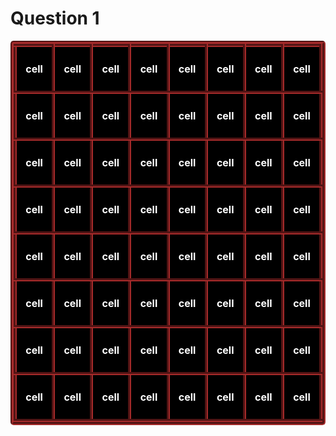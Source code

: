 <html>
<head>
<title>JavaScript</title>
<h1>Question 1 </h1>
<style>
table, th, td {
  background-color:black;
  border: 5px ;
  border-color:brown;
  border-style: groove;
  border-radius:5px;
}
th, td {
color:white;
font-weight:bold;
	padding: 10px;
	text-align: center;
	width: 75px;
  height: 75px;
}
</style>
<script>
var numbers = [];

function changeValueForCell(){
	var table = document.getElementById("table1");
	for (var i=0; i<8; i++) {
		for (var j=0; j<8; j++) {
			table.rows[i].cells[j].innerHTML = numbers[i][j];
		}
	}
}

function lastRowValues(){
	for(i=0; i < 7; i++){
		rowsum=0;
		for(j=0; j < 7; j++){
			rowsum += numbers[i][j];
		}
		numbers[i][7] = rowsum;
	}
	for(j=0; j < 7; j++){
		colsum = 0;
		for(i=0; i < 7; i++){
			colsum += numbers[i][j];
		}
		numbers[7][j] = colsum;
	}

	lastsum = 0;
	for(i=0; i < 7; i++){
		lastsum += numbers[i][7];
		lastsum += numbers[7][i];
	}
	numbers[7][7] = lastsum;
}

function changeNumbers(){
	for(i=0; i < 7; i++){
		numbers[i] = [];
		for(j=0; j < 7; j++){
			numbers[i][j] = Math.floor(Math.random()*10);
		}
	}

	numbers[7] = [];
	lastRowValues();

	changeValueForCell();
}

function effectRowCol(row, col){
	numbers[row][col] = Math.floor(Math.random()*10);
	lastRowValues();
	changeValueForCell();
}
</script>
</head>
<body>
<center>
	<table id=table1>
		<tr id="row1">
			<td id="R1C1" onclick="effectRowCol(0,0)">cell</td>
			<td id="R1C2" onclick="effectRowCol(0,1)">cell</td>
			<td id="R1C3" onclick="effectRowCol(0,2)">cell</td>
			<td id="R1C4" onclick="effectRowCol(0,3)">cell</td>
			<td id="R1C5" onclick="effectRowCol(0,4)">cell</td>
			<td id="R1C6" onclick="effectRowCol(0,5)">cell</td>
			<td id="R1C7" onclick="effectRowCol(0,6)">cell</td>
			<td id="R1C8" onclick="effectRowCol(0,7)">cell</td>
		</tr>
		<tr id="row2">
			<td id="R2C1" onclick="effectRowCol(1,0)">cell</td>
			<td id="R2C2" onclick="effectRowCol(1,1)">cell</td>
			<td id="R2C3" onclick="effectRowCol(1,2)">cell</td>
			<td id="R2C4" onclick="effectRowCol(1,3)">cell</td>
			<td id="R2C5" onclick="effectRowCol(1,4)">cell</td>
			<td id="R2C6" onclick="effectRowCol(1,5)">cell</td>
			<td id="R2C7" onclick="effectRowCol(1,6)">cell</td>
			<td id="R2C8" onclick="effectRowCol(1,7)">cell</td>
		</tr>
		<tr id="row3">
			<td id="R3C1" onclick="effectRowCol(2,0)">cell</td>
			<td id="R3C2" onclick="effectRowCol(2,1)">cell</td>
			<td id="R3C3" onclick="effectRowCol(2,2)">cell</td>
			<td id="R3C4" onclick="effectRowCol(2,3)">cell</td>
			<td id="R4C5" onclick="effectRowCol(2,4)">cell</td>
			<td id="R4C6" onclick="effectRowCol(2,5)">cell</td>
			<td id="R4C7" onclick="effectRowCol(2,6)">cell</td>
			<td id="R4C8" onclick="effectRowCol(2,7)">cell</td>
		</tr>
		<tr id="row4">
			<td id="R4C1" onclick="effectRowCol(3,0)">cell</td>
			<td id="R4C2" onclick="effectRowCol(3,1)">cell</td>
			<td id="R4C3" onclick="effectRowCol(3,2)">cell</td>
			<td id="R4C4" onclick="effectRowCol(3,3)">cell</td>
			<td id="R4C5" onclick="effectRowCol(3,4)">cell</td>
			<td id="R4C6" onclick="effectRowCol(3,5)">cell</td>
			<td id="R4C7" onclick="effectRowCol(3,6)">cell</td>
			<td id="R4C8" onclick="effectRowCol(3,7)">cell</td>
		</tr>
		<tr id="row5">
			<td id="R5C1" onclick="effectRowCol(4,0)">cell</td>
			<td id="R5C2" onclick="effectRowCol(4,1)">cell</td>
			<td id="R5C3" onclick="effectRowCol(4,2)">cell</td>
			<td id="R5C4" onclick="effectRowCol(4,3)">cell</td>
			<td id="R6C5" onclick="effectRowCol(4,4)">cell</td>
			<td id="R6C6" onclick="effectRowCol(4,5)">cell</td>
			<td id="R6C7" onclick="effectRowCol(4,6)">cell</td>
			<td id="R6C8" onclick="effectRowCol(4,7)">cell</td>
		</tr>
		<tr id="row6">
			<td id="R6C1" onclick="effectRowCol(5,0)">cell</td>
			<td id="R6C2" onclick="effectRowCol(5,1)">cell</td>
			<td id="R6C3" onclick="effectRowCol(5,2)">cell</td>
			<td id="R6C4" onclick="effectRowCol(5,3)">cell</td>
			<td id="R6C5" onclick="effectRowCol(5,4)">cell</td>
			<td id="R6C6" onclick="effectRowCol(5,5)">cell</td>
			<td id="R6C7" onclick="effectRowCol(5,6)">cell</td>
			<td id="R6C8" onclick="effectRowCol(5,7)">cell</td>
		</tr>
		<tr id="row7">
			<td id="R7C1" onclick="effectRowCol(6,0)">cell</td>
			<td id="R7C2" onclick="effectRowCol(6,1)">cell</td>
			<td id="R7C3" onclick="effectRowCol(6,2)">cell</td>
			<td id="R7C4" onclick="effectRowCol(6,3)">cell</td>
			<td id="R7C5" onclick="effectRowCol(6,4)">cell</td>
			<td id="R7C6" onclick="effectRowCol(6,5)">cell</td>
			<td id="R7C7" onclick="effectRowCol(6,6)">cell</td>
			<td id="R7C8" onclick="effectRowCol(6,7)">cell</td>
		</tr>
		<tr id="row8">
			<td id="R8C1" onclick="effectRowCol(7,0)">cell</td>
			<td id="R8C2" onclick="effectRowCol(7,1)">cell</td>
			<td id="R8C3" onclick="effectRowCol(7,2)">cell</td>
			<td id="R8C4" onclick="effectRowCol(7,3)">cell</td>
			<td id="R8C5" onclick="effectRowCol(7,4)">cell</td>
			<td id="R8C6" onclick="effectRowCol(7,5)">cell</td>
			<td id="R8C7" onclick="effectRowCol(7,6)">cell</td>
			<td id="R8C8" onclick="effectRowCol(7,7)">cell</td>
		</tr>
	</table>
<script>
changeNumbers();
</script>
</body>
</html>
